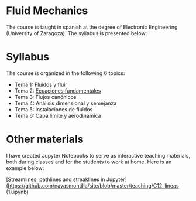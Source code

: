 # Fluid Mechanics 

The course is taught in spanish at the degree of Electronic Engineering (University of Zaragoza). The syllabus is presented below:

# Syllabus

The course is organized in the following 6 topics:

- Tema 1: Fluidos y fluir
- Tema 2: [Ecuaciones fundamentales](https://github.com/navasmontilla/site/blob/master/teaching/2.Ecuaciones%20fundamentales.pdf)
- Tema 3: Flujos canónicos
- Tema 4: Análisis dimensional y semejanza
- Tema 5: Instalaciones de fluidos
- Tema 6: Capa límite y aerodinámica

# Other materials

I have created Jupyter Notebooks to serve as interactive teaching materials, both during classes and for the students to work at home. Here is an example below:

[Streamlines, pathlines and streaklines in Jupyter](https://github.com/navasmontilla/site/blob/master/teaching/C12_lineas (1).ipynb)
